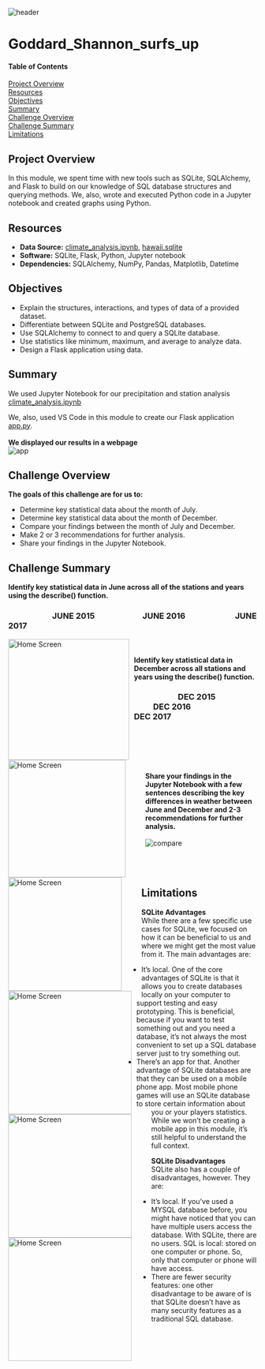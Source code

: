 ![header](/pics/header.png)
# Goddard_Shannon_surfs_up

#### Table of Contents

[Project Overview](#project-overview)  
[Resources](#resources)  
[Objectives](#objectives)  
[Summary](#summary)  
[Challenge Overview](#challenge-overview)  
[Challenge Summary](#challenge-summary)  
[Limitations](#limitations)

## Project Overview
In this module, we spent time with new tools such as SQLite, SQLAlchemy, and Flask to build on our knowledge of SQL database structures and querying methods. We, also, wrote and executed Python code in a Jupyter notebook and created graphs using Python.


## Resources
- **Data Source:** [climate_analysis.ipynb](/climate_analysis.ipynb), [hawaii.sqlite](/hawaii.sqlite)
- **Software:** SQLite, Flask, Python, Jupyter notebook  
- **Dependencies:** SQLAlchemy, NumPy, Pandas, Matplotlib, Datetime
## Objectives
- Explain the structures, interactions, and types of data of a provided dataset.
- Differentiate between SQLite and PostgreSQL databases.
- Use SQLAlchemy to connect to and query a SQLite database.
- Use statistics like minimum, maximum, and average to analyze data.
- Design a Flask application using data.

## Summary
We used Jupyter Notebook for our precipitation and station analysis [climate_analysis.ipynb](/climate_analysis.ipynb)  

We, also, used VS Code in this module to create our Flask application [app.py](/app.py).  
<br/>
**We displayed our results in a webpage**  
![app](/pics/app.png)

## Challenge Overview
**The goals of this challenge are for us to:**
- Determine key statistical data about the month of July.
- Determine key statistical data about the month of December.
- Compare your findings between the month of July and December.
- Make 2 or 3 recommendations for further analysis.
- Share your findings in the Jupyter Notebook.  



## Challenge Summary
**Identify key statistical data in June across all of the stations and years using the describe() function.**
### &nbsp; &nbsp; &nbsp; &nbsp; &nbsp; &nbsp; &nbsp;&nbsp; &nbsp; &nbsp; &nbsp; &nbsp; JUNE 2015 &nbsp; &nbsp; &nbsp; &nbsp; &nbsp;&nbsp; &nbsp; &nbsp; &nbsp; &nbsp;&nbsp; &nbsp; &nbsp; JUNE 2016 &nbsp; &nbsp; &nbsp; &nbsp; &nbsp;&nbsp; &nbsp; &nbsp; &nbsp; &nbsp;&nbsp;&nbsp; &nbsp; &nbsp; JUNE 2017
<img src="/pics/June2015.png"
     alt="Home Screen"
     style="float: left; margin-right: 10px;"
     width="245"/> <img src="/pics/June2016.png"
     alt="Home Screen"
     style="float: left; margin-right: 40px;"
     width="238"/><img src="/pics/June2017.png"
     alt="Home Screen"
     style="float: left; margin-right: 40px;"
     width="230"/>    
<br/>
**Identify key statistical data in December across all stations and years using the describe() function.**  
### &nbsp; &nbsp; &nbsp; &nbsp; &nbsp; &nbsp; &nbsp;&nbsp; &nbsp; &nbsp; &nbsp; &nbsp; DEC 2015 &nbsp; &nbsp; &nbsp; &nbsp; &nbsp;&nbsp; &nbsp; &nbsp; &nbsp; &nbsp;&nbsp; &nbsp; &nbsp; &nbsp; &nbsp; &nbsp; DEC 2016 &nbsp; &nbsp; &nbsp; &nbsp; &nbsp;&nbsp; &nbsp; &nbsp; &nbsp; &nbsp;&nbsp;&nbsp; &nbsp; &nbsp; DEC 2017
<img src="/pics/Dec2015.png"
     alt="Home Screen"
     style="float: left; margin-right: 10px;"
     width="250"/> <img src="/pics/Dec2016.png"
     alt="Home Screen"
     style="float: left; margin-right: 40px;"
     width="250"/><img src="/pics/Dec2017.png"
     alt="Home Screen"
     style="float: left; margin-right: 40px;"
     width="250"/>    
<br/>
<br/>
<br/>
<br/>
**Share your findings in the Jupyter Notebook with a few sentences describing the key differences in weather between June and December and 2-3 recommendations for further analysis.**  
<br/>
![compare](/pics/compare_pic.png)
<br/>
<br/>
<br/>
<br/>
## Limitations
**SQLite Advantages**  
While there are a few specific use cases for SQLite, we focused on how it can be beneficial to us and where we might get the most value from it. The main advantages are:
- It’s local. One of the core advantages of SQLite is that it allows you to create databases locally on your computer to support testing and easy prototyping. This is beneficial, because if you want to test something out and you need a database, it’s not always the most convenient to set up a SQL database server just to try something out.
- There’s an app for that. Another advantage of SQLite databases are that they can be used on a mobile phone app. Most mobile phone games will use an SQLite database to store certain information about you or your players statistics. While we won’t be creating a mobile app in this module, it’s still helpful to understand the full context.  

**SQLite Disadvantages**  
SQLite also has a couple of disadvantages, however. They are:
- It’s local. If you’ve used a MYSQL database before, you might have noticed that you can have multiple users access the database. With SQLite, there are no users. SQL is local: stored on one computer or phone. So, only that computer or phone will have access.
- There are fewer security features: one other disadvantage to be aware of is that SQLite doesn’t have as many security features as a traditional SQL database.
 
